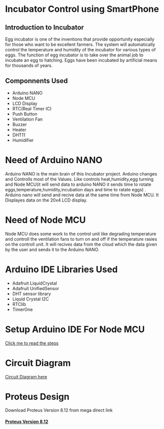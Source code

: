 
# Incubator Control using SmartPhone
## Introduction to Incubator
Egg  incubator  is  one  of  the  inventions  that provide opportunity  especially for  those who want to be excellent farmers. The system will automatically  control  the  temperature  and humidity of the incubator for various types of eggs. The function of egg incubator is to take over  the  animal  job  to  incubate  an  egg  to hatching.  Eggs  have  been  incubated  by artificial means for thousands of years. 

## Componnents Used
* Arduino NANO
* Node MCU
* LCD Display
* RTC(Real Timer IC)
* Push Button
* Ventilation Fan
* Buzzer
* Heater
* DHT11
* Humidifier

# Need of Arduino NANO
Arduino NANO is the main brain of this Incubator project. Arduino changes and Controlls most of the Values. Like controls heat,humidity,egg turning and Node MCU(it will send data to arduino NANO it sends time to rotate eggs,temperature,humidity,incubation days and time to ratate eggs) . Arduino nano will send and recive data at the same time from Node MCU. It Displayes data on the 20x4 LCD display.

# Need of Node MCU
Node MCU does some work to the control unit like degrading temperature and controll the ventilation fans to turn on and off if the temperature rasies on the controll unit. It will recives data from the cloud which the data given by the user and sends it to the Arduino NANO.

# Arduino IDE Libraries Used
* Adafruit LiquidCrystal
* Adafruit UnifiedSensor
* DHT sensor library
* Liquid Crystal I2C
* RTClib
* TimerOne
# Setup Arduino IDE For Node MCU
[Click me to read the steps](https://www.instructables.com/How-to-Program-NodeMCU-on-Arduino-IDE/)
# Circuit Diagram
[Circuit Diagram here](https://github.com/Navin23052000/Incubator-Online-controll-unit/blob/2b423da55fc7bc7e0b96e4aeddaa9ff456172a74/Incubator_Proteus_design%20Ver%208.12%20BY%20ElectroDroid_page-0001.jpg)
# Proteus Design
Download Proteus Version 8.12 from mega direct link
 #### [Proteus Version 8.12](https://mega.nz/file/O5FRmR5D#uRR5PeKV-0fZcVhBFIiZZrSoAh4NqFRjtC4JEbneDiE)
# 
